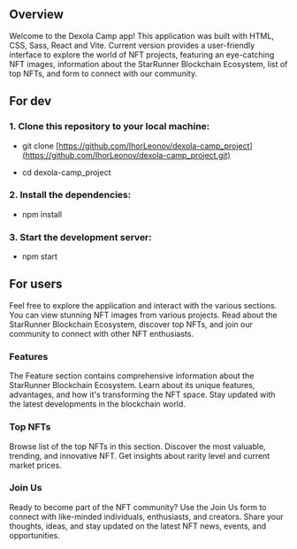 ## Overview

Welcome to the Dexola Camp app!
This application was built with HTML, CSS, Sass, React and Vite.
Current version provides a user-friendly interface to explore the world of NFT projects, featuring an eye-catching NFT images, information about the StarRunner Blockchain Ecosystem, list of top NFTs, and form to connect with our community.

## For dev

### 1. Clone this repository to your local machine:

- git clone [https://github.com/IhorLeonov/dexola-camp_project](https://github.com/IhorLeonov/dexola-camp_project.git)

- cd dexola-camp_project

### 2. Install the dependencies:

- npm install

### 3. Start the development server:

- npm start

## For users

Feel free to explore the application and interact with the various sections.
You can view stunning NFT images from various projects.
Read about the StarRunner Blockchain Ecosystem, discover top NFTs, and join our community to connect with other NFT enthusiasts.

### Features

The Feature section contains comprehensive information about the StarRunner Blockchain Ecosystem. Learn about its unique features, advantages, and how it's transforming the NFT space. Stay updated with the latest developments in the blockchain world.

### Top NFTs

Browse list of the top NFTs in this section. Discover the most valuable, trending, and innovative NFT. Get insights about rarity
level and current market prices.

### Join Us

Ready to become part of the NFT community? Use the Join Us form to connect with like-minded individuals, enthusiasts, and creators. Share your thoughts, ideas, and stay updated on the latest NFT news, events, and opportunities.
